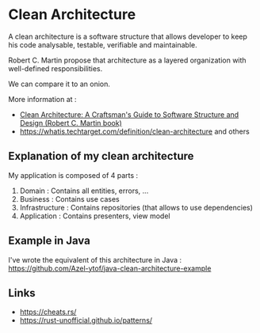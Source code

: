 # Clean Architecture

A clean architecture is a software structure that allows developer to keep his code analysable, testable, verifiable and
maintainable.

Robert C. Martin propose that architecture as a layered organization with well-defined responsibilities.

We can compare it to an onion.

More information at :

* [Clean Architecture: A Craftsman's Guide to Software Structure and Design (Robert C. Martin book)](https://www.amazon.fr/Clean-Architecture-Craftsmans-Software-Structure/dp/0134494164)
* <https://whatis.techtarget.com/definition/clean-architecture> and others

## Explanation of my clean architecture

My application is composed of 4 parts :

1. Domain : Contains all entities, errors, ...
2. Business : Contains use cases
3. Infrastructure : Contains repositories (that allows to use dependencies)
4. Application : Contains presenters, view model

## Example in Java

I've wrote the equivalent of this architecture in Java : <https://github.com/Azel-ytof/java-clean-architecture-example>

## Links

- <https://cheats.rs/>
- <https://rust-unofficial.github.io/patterns/>
